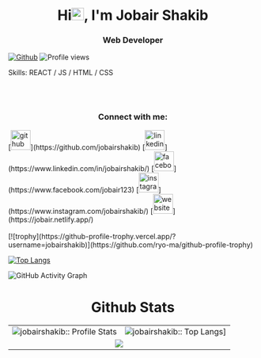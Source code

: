 # <h1 align="center">Hi<a><img src="https://media.giphy.com/media/hvRJCLFzcasrR4ia7z/giphy.gif" width="25px"></a>, I'm Jobair Shakib</h1>

<h3 align="center">Web Developer</h3>

[![Github](https://img.shields.io/github/followers/jobairshakib?label=Follow&style=social)](https://github.com/jobairshakib)&nbsp;![Profile views](https://gpvc.arturio.dev/jobairshakib)

Skills: REACT / JS / HTML / CSS

<br /><br />
<h3 align="center">Connect with me:</h3>
[<img src='https://cdn.jsdelivr.net/npm/simple-icons@3.0.1/icons/github.svg' alt='github' height='40'>](https://github.com/jobairshakib)  [<img src='https://cdn.jsdelivr.net/npm/simple-icons@3.0.1/icons/linkedin.svg' alt='linkedin' height='40'>](https://www.linkedin.com/in/jobairshakib/)  [<img src='https://cdn.jsdelivr.net/npm/simple-icons@3.0.1/icons/facebook.svg' alt='facebook' height='40'>](https://www.facebook.com/jobair123)  [<img src='https://cdn.jsdelivr.net/npm/simple-icons@3.0.1/icons/instagram.svg' alt='instagram' height='40'>](https://www.instagram.com/jobairshakib/)  [<img src='https://cdn.jsdelivr.net/npm/simple-icons@3.0.1/icons/icloud.svg' alt='website' height='40'>](https://jobair.netlify.app/)  
<br /><br />
[![trophy](https://github-profile-trophy.vercel.app/?username=jobairshakib)](https://github.com/ryo-ma/github-profile-trophy)

[![Top Langs](https://github-readme-stats.vercel.app/api/top-langs/?username=jobairshakib)](https://github.com/anuraghazra/github-readme-stats) 

![GitHub Activity Graph](https://activity-graph.herokuapp.com/graph?username=jobairshakib&theme=github)  

<p align="center">
   <table>
   <h1 align="center">Github Stats</h1>
       <tr>
       <td><img alt="jobairshakib:: Profile Stats" src="https://github-readme-stats.vercel.app/api?username=jobairshakib&theme=blue-green&amp;show_icons=true&amp;count_private=true&amp;hide_border=true" /></td>
       <td><img alt="jobairshakib:: Top Langs]" src="https://github-readme-stats.vercel.app/api/top-langs/?username=jobairshakib&langs_count=14&theme=blue-green&layout=compact&hide=html"> </td>
     </tr>
     <tr>
        <td colspan="2" align="center"><img  align="center" src="https://github-readme-streak-stats.herokuapp.com?user=jobairshakib&theme=blue-green&hide_border=true"></td>
     </tr>
   </table>
</p>

